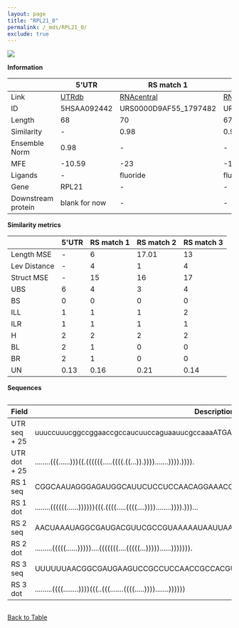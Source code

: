 ```yaml
---
layout: page
title: "RPL21_0"
permalink: /_mds/RPL21_0/
exclude: true
---
```




![](../../alns_9.28.22/aln_5HSAA092442_0.964.png?raw=true)


**Information**

| | 5'UTR       | RS match 1   | RS match 2  | RS match 3 |
| ---- | ----------- | ----------- | ----------- | ----------- |
| Link | <a href="http://utrdb.ba.itb.cnr.it/getutr/5HSAA092442/1" target="_blank" rel="noopener noreferrer">UTRdb</a>   | <a href="https://rnacentral.org/rna/URS0000D9AF55/1797482" target="_blank" rel="noopener noreferrer">RNAcentral</a>     |<a href="https://rnacentral.org/rna/URS0000BEA982/862514" target="_blank" rel="noopener noreferrer">RNAcentral</a>  | <a href="https://rnacentral.org/rna/URS0000BF3142/456442" target="_blank" rel="noopener noreferrer">RNAcentral</a>   |
| ID | 5HSAA092442     | URS0000D9AF55_1797482     | URS0000BEA982_862514     | URS0000BF3142_456442     |
| Length | 68     |  70    | 67   |  66    |
| Similarity | - | 0.98 | 0.98 | 0.97 |
| Ensemble Norm | 0.98 | - | - | - |
| MFE | -10.59 | -23 | -11.59 | -12.85 |
| Ligands | - | fluoride | fluoride | fluoride |
| Gene | RPL21 | - | - | - |
| Downstream protein | blank for now    |    -    | -  | - |


**Similarity metrics**

| | 5'UTR       | RS match 1   | RS match 2  | RS match 3 |
| ---- | ----------- | ----------- | ----------- | ----------- |
| Length MSE | - | 6 | 17.01 | 13 |
| Lev Distance | - | 4 | 1 | 4 |
| Struct MSE | - | 15 | 16 | 17 |
| UBS| 6 | 4 | 3 | 4 |
| BS | 0 | 0 | 0 | 0 |
| ILL | 1 | 1 | 1 | 2 |
| ILR | 1 | 1 | 1 | 1 |
| H | 2 | 2 | 2 | 2 |
| BL | 2 | 1 | 0 | 0 |
| BR | 2 | 1 | 0 | 0 |
| UN | 0.13 | 0.16 | 0.21 | 0.14 |

**Sequences**


<div style="overflow-x:auto;">

<table>
<colgroup>
<col width="30%" />
<col width="70%" />
</colgroup>
<thead>
<tr class="header">
<th>Field</th>
<th>Description</th>
</tr>
</thead>
<tbody>
<tr>
<td markdown="span">UTR seq + 25 </td>
<td markdown="span"> uuuccuuucggccggaaccgccaucuuccaguaauucgccaaaATGACGAACACAAAGGGAAAGAGGA </td>
</tr>
<tr>
<td markdown="span">UTR dot + 25  </td>
<td markdown="span"> ........(((......)))((.((((((.....((((.((...)).)))).......)))).)))).
</td>
</tr>


<tr>
<td markdown="span">RS 1 seq </td>
<td markdown="span"> CGGCAAUAGGGAGAUGGCAUUCUCCUCCAACAGGAAACCGCCGGAAACGGCUGAUGAUGCCUGCUGGGUC
</td>
</tr>


<tr>
<td markdown="span">RS 1 dot </td>
<td markdown="span"> ........((((((......))))))(((.((((.....((((....))))........)))).)))...
</td>
</tr>


<tr>
<td markdown="span">RS 2 seq </td>
<td markdown="span"> AACUAAAUAGGCGAUGACGUUCGCCGUAAAAAUAAUUAAACAUUAAUUUGAUGACGUCUAUUAUUUC
</td>
</tr>


<tr>
<td markdown="span">RS 2 dot </td>
<td markdown="span"> .........(((((......)))))....(((((((....(((((...)))))......))))))).
</td>
</tr>


<tr>
<td markdown="span">RS 3 seq </td>
<td markdown="span"> UUUUUUAACGGCGAUGAAGUCCGCCUCCAACCGCCACGUAUCGUGACUGAUGACUUCUACCGGGGA
</td>
</tr>


<tr>
<td markdown="span">RS 3 dot </td>
<td markdown="span"> .........((((........))))(((..(((.......((((.....)))).......))))))
</td>
</tr>

</tbody>
</table>


</div>


[Back to Table](../../display)
